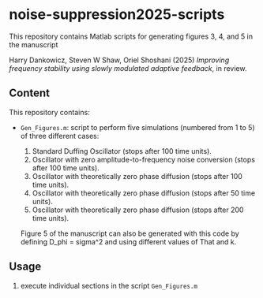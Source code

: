 # noise-suppression2025-scripts

This repository contains Matlab scripts for generating figures 3, 4, and 5 in the manuscript

Harry Dankowicz, Steven W Shaw, Oriel Shoshani (2025) *Improving frequency stability using slowly modulated adaptive feedback*, in review.

## Content
This repository contains:

- `Gen_Figures.m`: script to perform five simulations (numbered from 1 to 5) of three different cases:
	1) Standard Duffing Oscillator (stops after 100 time units).
	2) Oscillator with zero amplitude-to-frequency noise conversion (stops after 100 time units).
	3) Oscillator with theoretically zero phase diffusion (stops after 100 time units).
	4) Oscillator with theoretically zero phase diffusion (stops after 50 time units).
	3) Oscillator with theoretically zero phase diffusion (stops after 200 time units).
	
	Figure 5 of the manuscript can also be generated with this code by defining D_phi = sigma^2 and using different values of That and k.

## Usage

1. execute individual sections in the script `Gen_Figures.m`
